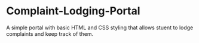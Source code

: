 # Complaint-Lodging-Portal
A simple portal with basic HTML and CSS styling that allows stuent to lodge complaints and keep track of them.
